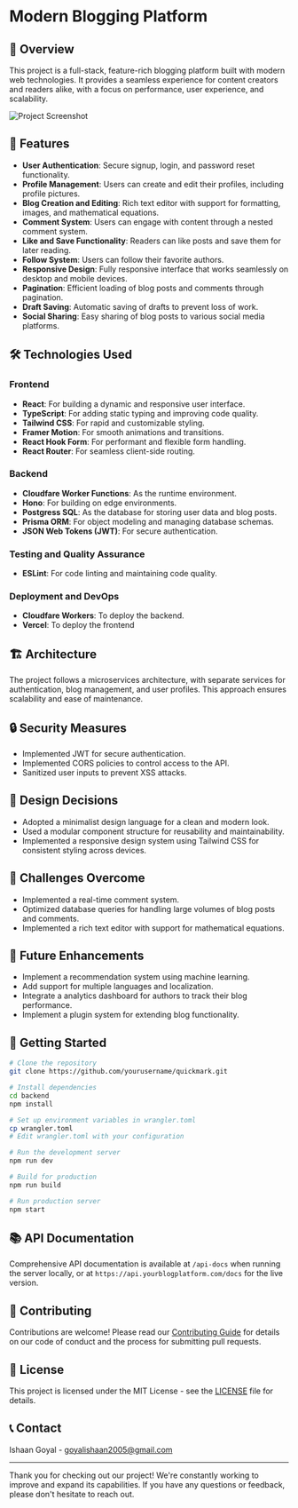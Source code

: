 # Modern Blogging Platform

## 🚀 Overview

This project is a full-stack, feature-rich blogging platform built with modern web technologies. It provides a seamless experience for content creators and readers alike, with a focus on performance, user experience, and scalability.

![Project Screenshot](https://placeholder-image.com/screenshot.png)

## 🌟 Features

- **User Authentication**: Secure signup, login, and password reset functionality.
- **Profile Management**: Users can create and edit their profiles, including profile pictures.
- **Blog Creation and Editing**: Rich text editor with support for formatting, images, and mathematical equations.
- **Comment System**: Users can engage with content through a nested comment system.
- **Like and Save Functionality**: Readers can like posts and save them for later reading.
- **Follow System**: Users can follow their favorite authors.
- **Responsive Design**: Fully responsive interface that works seamlessly on desktop and mobile devices.
- **Pagination**: Efficient loading of blog posts and comments through pagination.
- **Draft Saving**: Automatic saving of drafts to prevent loss of work.
- **Social Sharing**: Easy sharing of blog posts to various social media platforms.

## 🛠 Technologies Used

### Frontend

- **React**: For building a dynamic and responsive user interface.
- **TypeScript**: For adding static typing and improving code quality.
- **Tailwind CSS**: For rapid and customizable styling.
- **Framer Motion**: For smooth animations and transitions.
- **React Hook Form**: For performant and flexible form handling.
- **React Router**: For seamless client-side routing.

### Backend

- **Cloudfare Worker Functions**: As the runtime environment.
- **Hono**: For building on edge environments.
- **Postgress SQL**: As the database for storing user data and blog posts.
- **Prisma ORM**: For object modeling and managing database schemas.
- **JSON Web Tokens (JWT)**: For secure authentication.

### Testing and Quality Assurance

- **ESLint**: For code linting and maintaining code quality.

### Deployment and DevOps

- **Cloudfare Workers**: To deploy the backend.
- **Vercel**: To deploy the frontend

## 🏗 Architecture

The project follows a microservices architecture, with separate services for authentication, blog management, and user profiles. This approach ensures scalability and ease of maintenance.

## 🔒 Security Measures

- Implemented JWT for secure authentication.
- Implemented CORS policies to control access to the API.
- Sanitized user inputs to prevent XSS attacks.

## 🎨 Design Decisions

- Adopted a minimalist design language for a clean and modern look.
- Used a modular component structure for reusability and maintainability.
- Implemented a responsive design system using Tailwind CSS for consistent styling across devices.

## 🚧 Challenges Overcome

- Implemented a real-time comment system.
- Optimized database queries for handling large volumes of blog posts and comments.
- Implemented a rich text editor with support for mathematical equations.

## 🔮 Future Enhancements

- Implement a recommendation system using machine learning.
- Add support for multiple languages and localization.
- Integrate a analytics dashboard for authors to track their blog performance.
- Implement a plugin system for extending blog functionality.

## 🚀 Getting Started

```bash
# Clone the repository
git clone https://github.com/yourusername/quickmark.git

# Install dependencies
cd backend
npm install

# Set up environment variables in wrangler.toml
cp wrangler.toml
# Edit wrangler.toml with your configuration

# Run the development server
npm run dev

# Build for production
npm run build

# Run production server
npm start
```

## 📚 API Documentation

Comprehensive API documentation is available at `/api-docs` when running the server locally, or at `https://api.yourblogplatform.com/docs` for the live version.

## 🤝 Contributing

Contributions are welcome! Please read our [Contributing Guide](CONTRIBUTING.md) for details on our code of conduct and the process for submitting pull requests.

## 📄 License

This project is licensed under the MIT License - see the [LICENSE](LICENSE) file for details.

## 📞 Contact

Ishaan Goyal - [goyalishaan2005@gmail.com](mailto:goyalishaan2005@gmail.com)

---

Thank you for checking out our project! We're constantly working to improve and expand its capabilities. If you have any questions or feedback, please don't hesitate to reach out.
